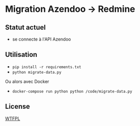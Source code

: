 # Migration Azendoo -> Redmine

## Statut actuel

* se connecte à l'API Azendoo

## Utilisation

* `pip install -r requirements.txt`
* `python migrate-data.py`

Ou alors avec Docker

* `docker-compose run python python /code/migrate-data.py`

## License

[WTFPL](wtfpl)